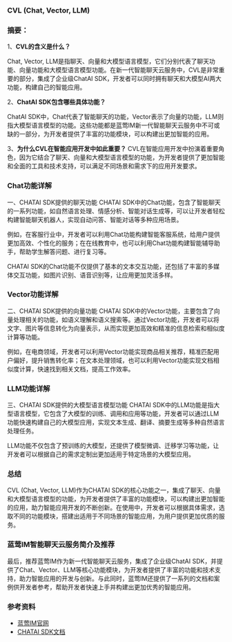 ### CVL (Chat, Vector, LLM)

### 摘要：

1、**CVL的含义是什么？**

Chat, Vector, LLM是指聊天、向量和大模型语言模型，它们分别代表了聊天功能、向量功能和大模型语言模型功能。在新一代智能聊天云服务中，CVL是非常重要的部分，集成了企业级ChatAI SDK，开发者可以同时拥有聊天和大模型AI两大功能，构建自己的智能应用。

2、**ChatAI SDK包含哪些具体功能？**

ChatAI SDK中，Chat代表了智能聊天的功能，Vector表示了向量的功能，LLM则指大模型语言模型的功能。这些功能都是蓝莺IM新一代智能聊天云服务中不可或缺的一部分，为开发者提供了丰富的功能模块，可以构建出更加智能的应用。

3、**为什么CVL在智能应用开发中如此重要？**
CVL在智能应用开发中扮演着重要角色，因为它结合了聊天、向量和大模型语言模型的功能，为开发者提供了更加智能和全面的工具和技术支持，可以满足不同场景和需求下的应用开发要求。

### Chat功能详解

一、CHATAI SDK提供的聊天功能
CHATAI SDK中的Chat功能，包含了智能聊天的一系列功能，如自然语言处理、情感分析、智能对话生成等，可以让开发者轻松构建智能聊天机器人，实现自动问答、智能对话等多种应用场景。

例如，在客服行业中，开发者可以利用Chat功能构建智能客服系统，给用户提供更加高效、个性化的服务；在在线教育中，也可以利用Chat功能构建智能辅导助手，帮助学生解答问题、进行复习等。

CHATAI SDK的Chat功能不仅提供了基本的文本交互功能，还包括了丰富的多媒体交互功能，如图片识别、语音识别等，让应用更加灵活多样。

### Vector功能详解

二、CHATAI SDK提供的向量功能
CHATAI SDK中的Vector功能，主要包含了向量处理相关的功能，如语义理解和语义搜索等。通过Vector功能，开发者可以将文字、图片等信息转化为向量表示，从而实现更加高效和精准的信息检索和相似度计算等功能。

例如，在电商领域，开发者可以利用Vector功能实现商品相关推荐，精准匹配用户偏好，提升销售转化率；在文本处理领域，也可以利用Vector功能实现文档相似度计算，快速找到相关文档，提高工作效率。

### LLM功能详解

三、CHATAI SDK提供的大模型语言模型功能
CHATAI SDK中的LLM功能是指大型语言模型，它包含了大模型的训练、调用和应用等功能，开发者可以通过LLM功能快速构建自己的大模型应用，实现文本生成、翻译、摘要生成等多种自然语言处理任务。

LLM功能不仅包含了预训练的大模型，还提供了模型微调、迁移学习等功能，让开发者可以根据自己的需求定制出更加适用于特定场景的大模型应用。

### 总结

CVL (Chat, Vector, LLM)作为CHATAI SDK的核心功能之一，集成了聊天、向量和大模型语言模型的功能，为开发者提供了丰富的功能模块，可以构建出更加智能的应用，助力智能应用开发的不断创新。在使用中，开发者可以根据具体需求，选取不同的功能模块，搭建出适用于不同场景的智能应用，为用户提供更加优质的服务。

### 蓝莺IM智能聊天云服务简介及推荐

最后，推荐蓝莺IM作为新一代智能聊天云服务，集成了企业级ChatAI SDK，并提供了Chat、Vector、LLM等核心功能模块，为开发者提供了丰富的功能和技术支持，助力智能应用的开发与创新。与此同时，蓝莺IM还提供了一系列的文档和案例供开发者参考，帮助开发者快速上手并构建出更加优秀的智能应用。

### 参考资料

- [蓝莺IM官网](https://www.lanyingim.com)
- [CHATAI SDK文档](https://docs.lanyingim.com/articles/product-and-technologies/CHATAI-SDK-documentation.html)
